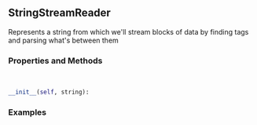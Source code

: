 ## <a id="McUtils.McUtils.Parsers.FileStreamer.StringStreamReader">StringStreamReader</a>
Represents a string from which we'll stream blocks of data by finding tags and parsing what's between them

### Properties and Methods
<a id="McUtils.McUtils.Parsers.FileStreamer.StringStreamReader.__init__" class="docs-object-method">&nbsp;</a>
```python
__init__(self, string): 
```

### Examples


